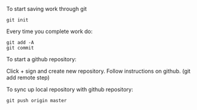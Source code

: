 To start saving work through git

`git init`

Every time you complete work do:

```
git add -A
git commit
```

To start a github repository:

Click + sign and create new repository.
Follow instructions on github. (git add remote step)

To sync up local repository with github repository:

`git push origin master`
